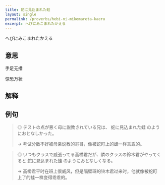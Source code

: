 ```yaml
---
title: 蛇に見込まれた蛙
layout: single
permalink: /proverbs/hebi-ni-mikomareta-kaeru
excerpt: へびにみこまれたかえる
---
```


へびにみこまれたかえる

## 意思

手足无措

惊恐万状

## 解释

## 例句

> ◎ テストの点が悪く母に説教されている兄は、 蛇に見込まれた蛙 のようにおとなしかった。
>
> → 考试分数不好被母亲说教的哥哥，像被蛇盯上的蛙一样乖乖的。

> ◎ いつもクラスで威張ってる高橋君だが、隣のクラスの鈴木君がやってくると 蛇に見込まれた蛙 のようにおとなしくなる。
>
> → 高桥君平时在班上很威风，但是隔壁班的铃木君过来时，他就像被蛇盯上了的蛙一样变得乖乖的。

